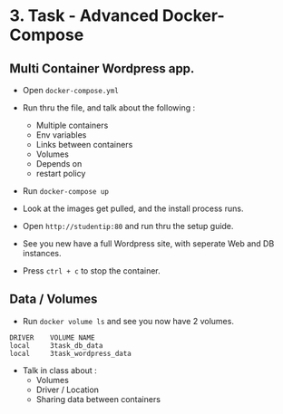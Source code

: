 # 3. Task - Advanced Docker-Compose

## Multi Container Wordpress app.

- Open `docker-compose.yml`
- Run thru the file, and talk about the following :
    - Multiple containers
    - Env variables
    - Links between containers
    - Volumes
    - Depends on
    - restart policy

- Run `docker-compose up`
- Look at the images get pulled, and the install process runs.
- Open `http://studentip:80` and run thru the setup guide.
- See you new have a full Wordpress site, with seperate Web and DB instances.
- Press `ctrl + c` to stop the container.


## Data / Volumes

- Run `docker volume ls` and see you now have 2 volumes.
```
DRIVER    VOLUME NAME
local     3task_db_data
local     3task_wordpress_data
```
- Talk in class about : 
    - Volumes
    - Driver / Location
    - Sharing data between containers
